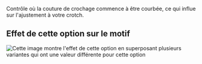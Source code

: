 Contrôle où la couture de crochage commence à être courbée, ce qui influe sur l'ajustement à votre crotch.

## Effet de cette option sur le motif

![Cette image montre l'effet de cette option en superposant plusieurs variantes qui ont une valeur différente pour cette option](titan\_crotchseamcurvestart\_sample.svg "Effet de cette option sur le motif")
